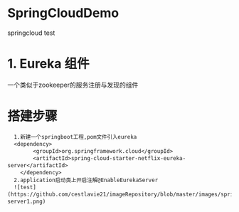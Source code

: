 # SpringCloudDemo
springcloud test

# 1. Eureka 组件
一个类似于zookeeper的服务注册与发现的组件
# 搭建步骤
      1.新建一个springboot工程,pom文件引入eureka
      <dependency>
            <groupId>org.springframework.cloud</groupId>
            <artifactId>spring-cloud-starter-netflix-eureka-server</artifactId>
        </dependency>
      2.application启动类上开启注解@EnableEurekaServer
      ![test](https://github.com/cestlavie21/imageRepository/blob/master/images/springCloudImages/eureka-server1.png)

